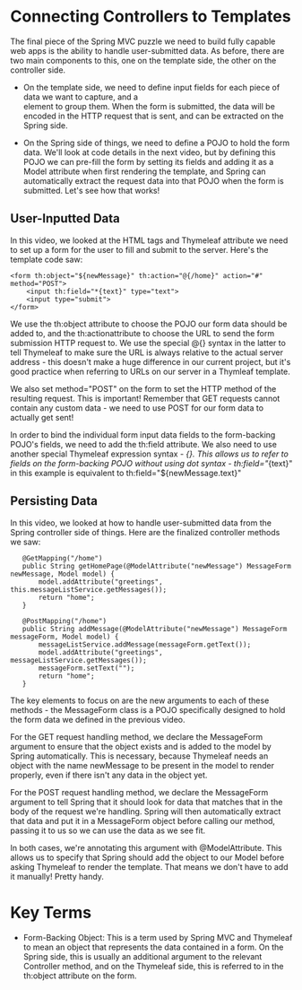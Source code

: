 # Connecting Controllers to Templates

The final piece of the Spring MVC puzzle we need to build fully capable web apps is the ability to handle user-submitted data. 
As before, there are two main components to this, one on the template side, the other on the controller side.

* On the template side, we need to define input fields for each piece of data we want to capture, and a <form> element to group them. 
When the form is submitted, the data will be encoded in the HTTP request that is sent, and can be extracted on the Spring side.
* On the Spring side of things, we need to define a POJO to hold the form data. We'll look at code details in the next video, but by defining 
this POJO we can pre-fill the form by setting its fields and adding it as a Model attribute when first rendering the template, and Spring 
can automatically extract the request data into that POJO when the form is submitted. Let's see how that works!
  
## User-Inputted Data
In this video, we looked at the HTML tags and Thymeleaf attribute we need to set up a form for the user to fill and submit to the server. 
Here's the template code saw:
```
<form th:object="${newMessage}" th:action="@{/home}" action="#" method="POST">
    <input th:field="*{text}" type="text">
    <input type="submit">
</form>
```
  
We use the th:object attribute to choose the POJO our form data should be added to, and the th:actionattribute to choose the URL to send the form submission HTTP request to. We use the special @{} syntax in the latter to tell Thymeleaf to make sure the URL is always relative to the actual server address - this doesn't make a huge difference in our current project, but it's good practice when referring to URLs on our server in a Thymleaf template.

We also set method="POST" on the form to set the HTTP method of the resulting request. This is important! Remember that GET requests cannot contain any custom data - we need to use POST for our form data to actually get sent!

In order to bind the individual form input data fields to the form-backing POJO's fields, we need to add the th:field attribute. We also need to use another special Thymeleaf expression syntax - *{}. This allows us to refer to fields on the form-backing POJO without using dot syntax - th:field="*{text}" in this example is equivalent to th:field="${newMessage.text}"
  
## Persisting Data
In this video, we looked at how to handle user-submitted data from the Spring controller side of things. Here are the finalized controller methods we saw:
 ```
    @GetMapping("/home")
    public String getHomePage(@ModelAttribute("newMessage") MessageForm newMessage, Model model) {
        model.addAttribute("greetings", this.messageListService.getMessages());
        return "home";
    }

    @PostMapping("/home")
    public String addMessage(@ModelAttribute("newMessage") MessageForm messageForm, Model model) {
        messageListService.addMessage(messageForm.getText());
        model.addAttribute("greetings", messageListService.getMessages());
        messageForm.setText("");
        return "home";
    }
  ```

The key elements to focus on are the new arguments to each of these methods - the MessageForm class is a POJO specifically designed to hold the form data we defined in the previous video.

For the GET request handling method, we declare the MessageForm argument to ensure that the object exists and is added to the model by Spring automatically. This is necessary, because Thymeleaf needs an object with the name newMessage to be present in the model to render properly, even if there isn't any data in the object yet.

For the POST request handling method, we declare the MessageForm argument to tell Spring that it should look for data that matches that in the body of the request we're handling. Spring will then automatically extract that data and put it in a MessageForm object before calling our method, passing it to us so we can use the data as we see fit.

In both cases, we're annotating this argument with @ModelAttribute. This allows us to specify that Spring should add the object to our Model before asking Thymeleaf to render the template. That means we don't have to add it manually! Pretty handy.

# Key Terms
* Form-Backing Object: This is a term used by Spring MVC and Thymeleaf to mean an object that represents the data contained in a form. On the Spring side, this is usually an additional argument to the relevant Controller method, and on the Thymeleaf side, this is referred to in the th:object attribute on the form.

